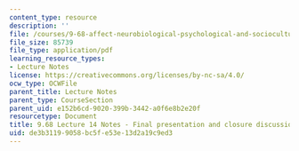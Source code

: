 ```yaml
---
content_type: resource
description: ''
file: /courses/9-68-affect-neurobiological-psychological-and-sociocultural-counterparts-of-feelings-spring-2013/de3b31199058bc5fe53e13d2a19c9ed3_MIT9_68S13_Lect14.pdf
file_size: 85739
file_type: application/pdf
learning_resource_types:
- Lecture Notes
license: https://creativecommons.org/licenses/by-nc-sa/4.0/
ocw_type: OCWFile
parent_title: Lecture Notes
parent_type: CourseSection
parent_uid: e152b6cd-9020-399b-3442-a0f6e8b2e20f
resourcetype: Document
title: 9.68 Lecture 14 Notes - Final presentation and closure discussion
uid: de3b3119-9058-bc5f-e53e-13d2a19c9ed3
---
```

